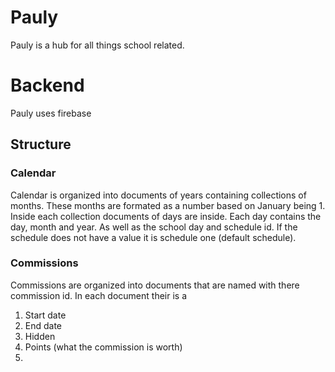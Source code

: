 # Pauly
Pauly is a hub for all things school related.
# Backend
Pauly uses firebase
## Structure 
### Calendar
Calendar is organized into documents of years containing collections of months. These months are formated as a number based on January being 1. Inside each collection documents of days are inside. Each day contains the day, month and year. As well as the school day and schedule id. If the schedule does not have a value it is schedule one (default schedule).
### Commissions
Commissions are organized into documents that are named with there commission id. In each document their is a
1. Start date
2. End date
3. Hidden
4. Points (what the commission is worth)
5. 
